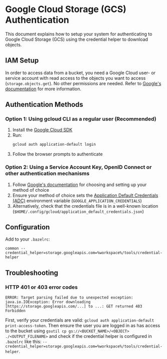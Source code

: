 # Google Cloud Storage (GCS) Authentication

This document explains how to setup your system for authenticating to Google Cloud Storage (GCS) using the credential helper to download objects.

## IAM Setup

In order to access data from a bucket, you need a Google Cloud user- or service account with read access to the objects you want to access (`storage.objects.get`). No other permissions are needed.
Refer to [Google's documentation][gcs-iam] for more information.


## Authentication Methods

### Option 1: Using gcloud CLI as a regular user (Recommended)

1. Install the [Google Cloud SDK][gcloud-install]
2. Run:
   ```bash
   gcloud auth application-default login
   ```
3. Follow the browser prompts to authenticate

### Option 2: Using a Service Account Key, OpenID Connect or other authentication mechanisms

1. Follow [Google's documentation][google-cloud-auth] for choosing and setting up your method of choice
2. Ensure your method of choice sets the [Application Default Credentials (ADC)][adc] environment variable (`GOOGLE_APPLICATION_CREDENTIALS`)
3. Alternatively, check that the credentials file is in a well-known location (`$HOME/.config/gcloud/application_default_credentials.json`)

## Configuration

Add to your `.bazelrc`:

```
common --credential_helper=storage.googleapis.com=%workspace%/tools/credential-helper
```

## Troubleshooting

### HTTP 401 or 403 error codes

```
ERROR: Target parsing failed due to unexpected exception: java.io.IOException: Error downloading [https://storage.googleapis.com/...] to ...: GET returned 403 Forbidden
```

First, verify your credentials are valid: `gcloud auth application-default print-access-token`.
Then ensure the user you are logged in as has access to the bucket using `gsutil cp gs://<BUCKET_NAME>/<OBJECT> ./<OUTPUT_FILENAME>` and check if the credential helper is configured in `.bazelrc` like this: `--credential_helper=storage.googleapis.com=%workspace%/tools/credential-helper`.

[adc]: https://cloud.google.com/docs/authentication/provide-credentials-adc
[api-explorer-objects-get]: https://cloud.google.com/storage/docs/json_api/v1/objects/get
[gcloud-install]: https://cloud.google.com/sdk/docs/install
[gcs-iam]: https://cloud.google.com/storage/docs/access-control/iam-permissions
[google-cloud-auth]: https://cloud.google.com/docs/authentication
